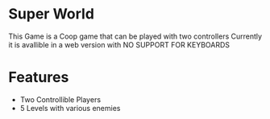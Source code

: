 # Super World
This Game is a Coop game that can be played with two controllers
Currently it is avallible in a web version with NO SUPPORT FOR KEYBOARDS

# Features
- Two Controllible Players
- 5 Levels with various enemies
